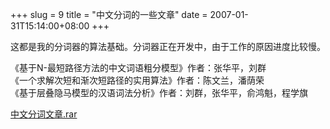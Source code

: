 +++
slug = 9
title = "中文分词的一些文章"
date = 2007-01-31T15:14:00+08:00
+++

这都是我的分词器的算法基础。分词器正在开发中，由于工作的原因进度比较慢。

《基于N-最短路径方法的中文词语粗分模型》作者：张华平，刘群  
《一个求解次短和渐次短路径的实用算法》作者：陈文兰，潘荫荣  
《基于层叠隐马模型的汉语词法分析》作者：刘群，张华平，俞鸿魁，程学旗

[中文分词文章.rar](/posts/9/中文分词文章.rar)
